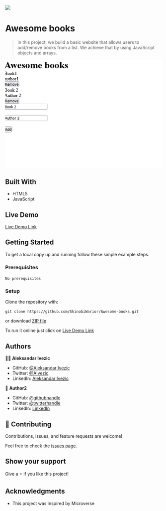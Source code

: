 ![](https://img.shields.io/badge/Microverse-blueviolet)

# Awesome books

> In this project, we build a basic website that allows users to add/remove books from a list. We achieve that by using JavaScript objects and arrays.

![screenshot](./my_app_screenshot.png)


## Built With

- HTML5
- JavaScript

## Live Demo

[Live Demo Link](https://shinobiwarior.github.io/Awesome-Books/)


## Getting Started

To get a local copy up and running follow these simple example steps.

### Prerequisites

`No prerequisites`

### Setup

Clone the repository with:

```
git clone https://github.com/ShinobiWarior/Awesome-books.git
```
or download [ZIP file](https://github.com/ShinobiWarior/Awesome-Books/archive/refs/heads/books-feature.zip)


To run it online just click on [Live Demo Link](https://shinobiwarior.github.io/Awesome-Books/)



## Authors

👤👤 **Aleksandar Ivezic**

- GitHub: [@Aleksandar Ivezic](https://github.com/ShinobiWarior)
- Twitter: [@AIvezic](https://twitter.com/AIvezic)
- LinkedIn: [Aleksandar Ivezic](https://www.linkedin.com/in/aleksandar-ivezic/)


👤 **Author2**

- GitHub: [@githubhandle](https://github.com/githubhandle)
- Twitter: [@twitterhandle](https://twitter.com/twitterhandle)
- LinkedIn: [LinkedIn](https://linkedin.com/linkedinhandle)

## 🤝 Contributing

Contributions, issues, and feature requests are welcome!

Feel free to check the [issues page](https://github.com/ShinobiWarior/Awesome-Books/issues/).

## Show your support

Give a ⭐️ if you like this project!

## Acknowledgments

- This project was inspired by Microverse


